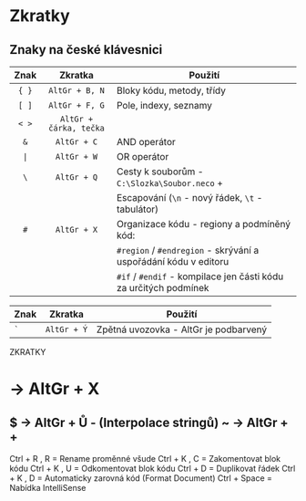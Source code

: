 # Zkratky

## Znaky na české klávesnici

| Znak | Zkratka | Použití |
|:----:|:----:|---------|
|`{ }` | `AltGr + B, N` | Bloky kódu, metody, třídy |
| `[ ]` | `AltGr + F, G` | Pole, indexy, seznamy |
| `< >` | `AltGr + čárka, tečka` 
| `&` | `AltGr + C` | AND operátor |
| `\|` | `AltGr + W` | OR operátor |
| `\` | `AltGr + Q` | Cesty k souborům - `C:\Slozka\Soubor.neco` + |
| | | Escapování (`\n` - nový řádek, `\t` - tabulátor) |
| `#`| `AltGr + X` | Organizace kódu - regiony a podmíněný kód: |
| | | `#region` / `#endregion` - skrývání a uspořádání kódu v editoru |
| | | `#if` / `#endif` - kompilace jen části kódu za určitých podmínek |







| Znak | Zkratka | Použití |
|------|---------|---------|
| `` ` ``| `AltGr + Ý` | Zpětná uvozovka - AltGr je podbarvený

ZKRATKY



# -> AltGr + X

$   -> AltGr + Ů - (Interpolace stringů)
~  -> AltGr + +
----------------------------------------------

Ctrl + R , R = Rename proměnné všude
Ctrl + K , C = Zakomentovat blok kódu
Ctrl + K , U = Odkomentovat blok kódu
Ctrl + D      = Duplikovat řádek
Ctrl + K , D = Automaticky zarovná kód
                         (Format Document)
Ctrl + Space = Nabídka IntelliSense
